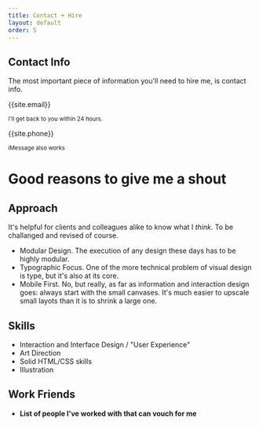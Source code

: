 ```yaml
---
title: Contact + Hire
layout: default
order: 5
---
```


## Contact Info

The most important piece of information you'll need to hire me, is contact info. 

{{site.email}}  

<small>I'll get back to you within 24 hours.</small>

{{site.phone}}

<small>iMessage also works</small>


# Good reasons to give me a shout


## Approach

It's helpful for clients and colleagues alike to know what I _think_. To be challanged and revised of course.

- Modular Design. The execution of any design these days has to be highly modular.
- Typographic Focus. One of the more technical problem of visual design is type, but it's also at its core.
- Mobile First. No, but really, as far as information and interaction design goes: always start with the small canvases. It's much easier to upscale small layots than it is to shrink a large one.

## Skills

- Interaction and Interface Design / "User Experience"
- Art Direction
- Solid HTML/CSS skills
- Illustration

## Work Friends

- **List of people I've worked with that can vouch for me**
